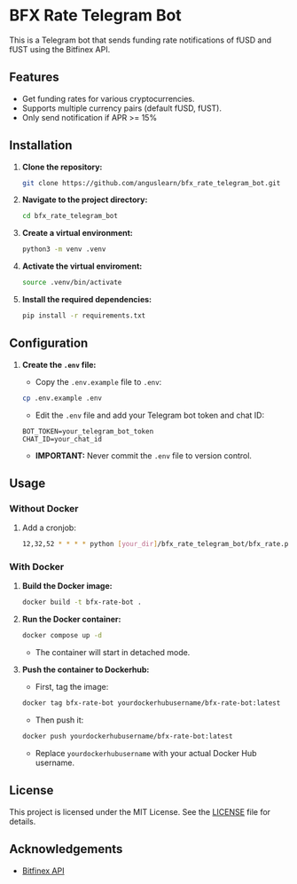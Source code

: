 # BFX Rate Telegram Bot

This is a Telegram bot that sends funding rate notifications of fUSD and fUST using the Bitfinex API.

## Features

- Get funding rates for various cryptocurrencies.
- Supports multiple currency pairs (default fUSD, fUST).
- Only send notification if APR >= 15%

## Installation

1.  **Clone the repository:**
    ```sh
    git clone https://github.com/anguslearn/bfx_rate_telegram_bot.git
    ```

2.  **Navigate to the project directory:**
    ```sh
    cd bfx_rate_telegram_bot
    ```

3.  **Create a virtual environment:**
    ```sh
    python3 -m venv .venv
    ```

4.  **Activate the virtual enviroment:**
    ```sh
    source .venv/bin/activate
    ```

5.  **Install the required dependencies:**
    ```sh
    pip install -r requirements.txt
    ```

## Configuration

1.  **Create the `.env` file:**
    *   Copy the `.env.example` file to `.env`:
    ```sh
    cp .env.example .env
    ```
    *   Edit the `.env` file and add your Telegram bot token and chat ID:

    ```env
    BOT_TOKEN=your_telegram_bot_token
    CHAT_ID=your_chat_id
    ```

    * **IMPORTANT:** Never commit the `.env` file to version control.

## Usage

### Without Docker

1. Add a cronjob:
    ```sh
    12,32,52 * * * * python [your_dir]/bfx_rate_telegram_bot/bfx_rate.py
    ```

### With Docker

1.  **Build the Docker image:**
    ```sh
    docker build -t bfx-rate-bot .
    ```

2.  **Run the Docker container:**

    ```sh
    docker compose up -d
    ```
    * The container will start in detached mode.

3.  **Push the container to Dockerhub:**
    * First, tag the image:
    ```bash
    docker tag bfx-rate-bot yourdockerhubusername/bfx-rate-bot:latest
    ```
    * Then push it:
    ``` bash
    docker push yourdockerhubusername/bfx-rate-bot:latest
    ```
    * Replace `yourdockerhubusername` with your actual Docker Hub username.

## License

This project is licensed under the MIT License. See the [LICENSE](LICENSE) file for details.

## Acknowledgements

-   [Bitfinex API](https://docs.bitfinex.com/docs)
